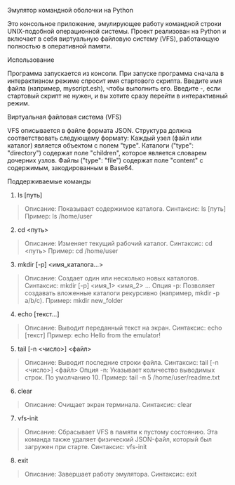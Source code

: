   Эмулятор командной оболочки на Python

Это консольное приложение, эмулирующее работу командной строки UNIX-подобной операционной системы. Проект реализован на Python и включает в себя виртуальную файловую систему (VFS), работающую полностью в оперативной памяти.

  Использование

Программа запускается из консоли.
При запуске программа сначала в интерактивном режиме спросит имя стартового скрипта.
Введите имя файла (например, myscript.esh), чтобы выполнить его.
Введите -, если стартовый скрипт не нужен, и вы хотите сразу перейти в интерактивный режим.


  Виртуальная файловая система (VFS)

VFS описывается в файле формата JSON. Структура должна соответствовать следующему формату:
Каждый узел (файл или каталог) является объектом с полем "type".
Каталоги ("type": "directory") содержат поле "children", которое является словарем дочерних узлов.
Файлы ("type": "file") содержат поле "content" с содержимым, закодированным в Base64.

  Поддерживаемые команды
1) ls [путь]

> Описание: Показывает содержимое каталога.
> Синтаксис: ls [путь]
> Пример: ls /home/user

2) cd <путь>

> Описание: Изменяет текущий рабочий каталог.
> Синтаксис: cd <путь>
> Пример: cd /home/user

3) mkdir [-p] <имя_каталога...>

> Описание: Создает один или несколько новых каталогов.
> Синтаксис: mkdir [-p] <имя_1> <имя_2> ...
> Опция -p: Позволяет создавать вложенные каталоги рекурсивно (например, mkdir -p a/b/c).
> Пример: mkdir new_folder

4) echo [текст...]

> Описание: Выводит переданный текст на экран.
> Синтаксис: echo [текст]
> Пример: echo Hello from the emulator!

5) tail [-n <число>] <файл>

> Описание: Выводит последние строки файла.
> Синтаксис: tail [-n <число>] <файл>
> Опция -n: Указывает количество выводимых строк. По умолчанию 10.
> Пример: tail -n 5 /home/user/readme.txt

6) clear

> Описание: Очищает экран терминала.
> Синтаксис: clear

7) vfs-init

> Описание: Сбрасывает VFS в памяти к пустому состоянию.
> Эта команда также удаляет физический JSON-файл, который был загружен при старте.
> Синтаксис: vfs-init

8) exit

> Описание: Завершает работу эмулятора.
> Синтаксис: exit

